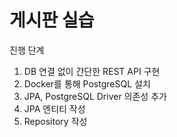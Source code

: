 # 게시판 실습

진행 단계
1. DB 연결 없이 간단한 REST API 구현
2. Docker를 통해 PostgreSQL 설치
3. JPA, PostgreSQL Driver 의존성 추가
4. JPA 엔티티 작성
5. Repository 작성
